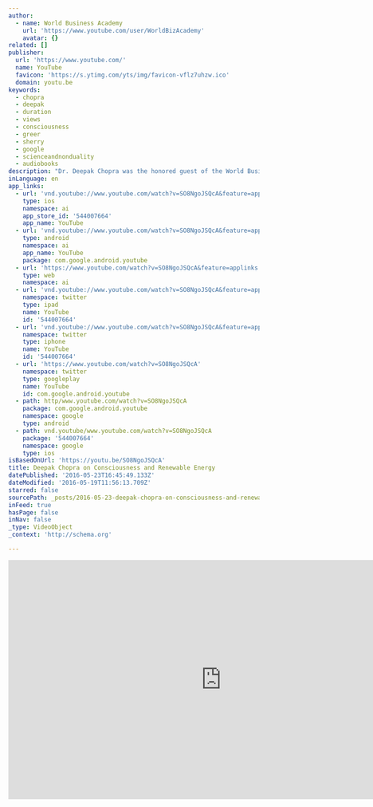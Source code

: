```yaml
---
author:
  - name: World Business Academy
    url: 'https://www.youtube.com/user/WorldBizAcademy'
    avatar: {}
related: []
publisher:
  url: 'https://www.youtube.com/'
  name: YouTube
  favicon: 'https://s.ytimg.com/yts/img/favicon-vflz7uhzw.ico'
  domain: youtu.be
keywords:
  - chopra
  - deepak
  - duration
  - views
  - consciousness
  - greer
  - sherry
  - google
  - scienceandnonduality
  - audiobooks
description: "Dr. Deepak Chopra was the honored guest of the World Business Academy a talk and discussion of his pioneering work in consciousness, the links with the Academy's pioneering work on safe energy production and the goal of 100% renewable energy in the state of California in 10 years."
inLanguage: en
app_links:
  - url: 'vnd.youtube://www.youtube.com/watch?v=SO8NgoJSQcA&feature=applinks'
    type: ios
    namespace: ai
    app_store_id: '544007664'
    app_name: YouTube
  - url: 'vnd.youtube://www.youtube.com/watch?v=SO8NgoJSQcA&feature=applinks'
    type: android
    namespace: ai
    app_name: YouTube
    package: com.google.android.youtube
  - url: 'https://www.youtube.com/watch?v=SO8NgoJSQcA&feature=applinks'
    type: web
    namespace: ai
  - url: 'vnd.youtube://www.youtube.com/watch?v=SO8NgoJSQcA&feature=applinks'
    namespace: twitter
    type: ipad
    name: YouTube
    id: '544007664'
  - url: 'vnd.youtube://www.youtube.com/watch?v=SO8NgoJSQcA&feature=applinks'
    namespace: twitter
    type: iphone
    name: YouTube
    id: '544007664'
  - url: 'https://www.youtube.com/watch?v=SO8NgoJSQcA'
    namespace: twitter
    type: googleplay
    name: YouTube
    id: com.google.android.youtube
  - path: http/www.youtube.com/watch?v=SO8NgoJSQcA
    package: com.google.android.youtube
    namespace: google
    type: android
  - path: vnd.youtube/www.youtube.com/watch?v=SO8NgoJSQcA
    package: '544007664'
    namespace: google
    type: ios
isBasedOnUrl: 'https://youtu.be/SO8NgoJSQcA'
title: Deepak Chopra on Consciousness and Renewable Energy
datePublished: '2016-05-23T16:45:49.133Z'
dateModified: '2016-05-19T11:56:13.709Z'
starred: false
sourcePath: _posts/2016-05-23-deepak-chopra-on-consciousness-and-renewable-energy.md
inFeed: true
hasPage: false
inNav: false
_type: VideoObject
_context: 'http://schema.org'

---
```

<iframe src="https://cdn.embedly.com/widgets/media.html?src=https%3A%2F%2Fwww.youtube.com%2Fembed%2FSO8NgoJSQcA%3Ffeature%3Doembed&amp;url=http%3A%2F%2Fwww.youtube.com%2Fwatch%3Fv%3DSO8NgoJSQcA&amp;image=https%3A%2F%2Fi.ytimg.com%2Fvi%2FSO8NgoJSQcA%2Fhqdefault.jpg&amp;key=b7d04c9b404c499eba89ee7072e1c4f7&amp;type=text%2Fhtml&amp;schema=youtube" width="854" height="480" scrolling="no" frameborder="0" allowfullscreen="" style=""></iframe>
